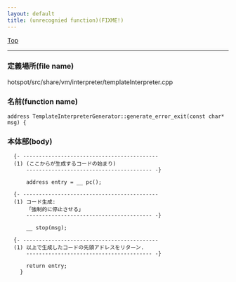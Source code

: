 ```yaml
---
layout: default
title: (unrecognied function)(FIXME!)
---
```

[Top](../index.html)

--- 
### 定義場所(file name)
hotspot/src/share/vm/interpreter/templateInterpreter.cpp

### 名前(function name)
```
address TemplateInterpreterGenerator::generate_error_exit(const char* msg) {
```

### 本体部(body)
```
  {- -------------------------------------------
  (1) (ここからが生成するコードの始まり)
      ---------------------------------------- -}

	  address entry = __ pc();

  {- -------------------------------------------
  (1) コード生成:
      「強制的に停止させる」
      ---------------------------------------- -}

	  __ stop(msg);

  {- -------------------------------------------
  (1) 以上で生成したコードの先頭アドレスをリターン.
      ---------------------------------------- -}

	  return entry;
	}
	
```


